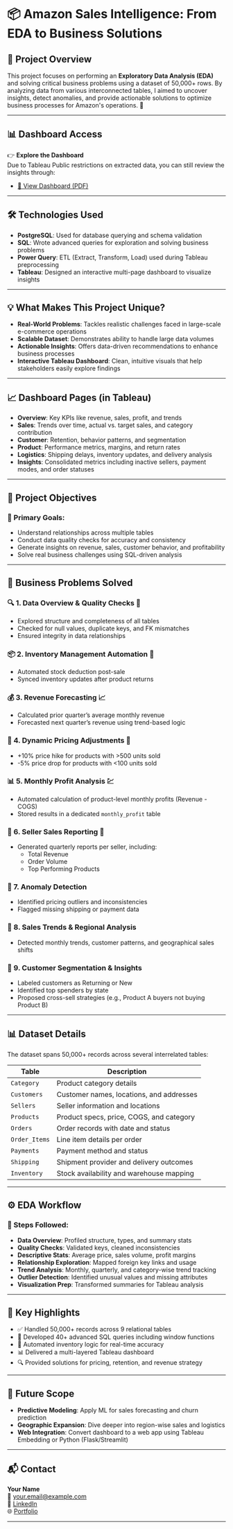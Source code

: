 # 📦 Amazon Sales Intelligence: From EDA to Business Solutions

## 🚀 Project Overview
This project focuses on performing an **Exploratory Data Analysis (EDA)** and solving critical business problems using a dataset of 50,000+ rows. By analyzing data from various interconnected tables, I aimed to uncover insights, detect anomalies, and provide actionable solutions to optimize business processes for Amazon's operations. 🛒

---

## 📊 Dashboard Access  
👉 **Explore the Dashboard**  
Due to Tableau Public restrictions on extracted data, you can still review the insights through:  
- [📄 View Dashboard (PDF)](#)  


---

## 🛠️ Technologies Used
- **PostgreSQL**: Used for database querying and schema validation  
- **SQL**: Wrote advanced queries for exploration and solving business problems  
- **Power Query**: ETL (Extract, Transform, Load) used during Tableau preprocessing  
- **Tableau**: Designed an interactive multi-page dashboard to visualize insights

---

## 💡 What Makes This Project Unique?
- **Real-World Problems**: Tackles realistic challenges faced in large-scale e-commerce operations  
- **Scalable Dataset**: Demonstrates ability to handle large data volumes  
- **Actionable Insights**: Offers data-driven recommendations to enhance business processes  
- **Interactive Tableau Dashboard**: Clean, intuitive visuals that help stakeholders easily explore findings

---

## 📈 Dashboard Pages (in Tableau)
- **Overview**: Key KPIs like revenue, sales, profit, and trends  
- **Sales**: Trends over time, actual vs. target sales, and category contribution  
- **Customer**: Retention, behavior patterns, and segmentation  
- **Product**: Performance metrics, margins, and return rates  
- **Logistics**: Shipping delays, inventory updates, and delivery analysis  
- **Insights**: Consolidated metrics including inactive sellers, payment modes, and order statuses

---

## 🔑 Project Objectives

### 🎯 Primary Goals:
- Understand relationships across multiple tables  
- Conduct data quality checks for accuracy and consistency  
- Generate insights on revenue, sales, customer behavior, and profitability  
- Solve real business challenges using SQL-driven analysis

---

## 💼 Business Problems Solved

### 🔍 1. Data Overview & Quality Checks 🧹
- Explored structure and completeness of all tables  
- Checked for null values, duplicate keys, and FK mismatches  
- Ensured integrity in data relationships

### 📦 2. Inventory Management Automation 🚛
- Automated stock deduction post-sale  
- Synced inventory updates after product returns

### 💰 3. Revenue Forecasting 📈
- Calculated prior quarter’s average monthly revenue  
- Forecasted next quarter’s revenue using trend-based logic

### 🛒 4. Dynamic Pricing Adjustments 💸
- +10% price hike for products with >500 units sold  
- -5% price drop for products with <100 units sold

### 📊 5. Monthly Profit Analysis 💹
- Automated calculation of product-level monthly profits (Revenue - COGS)  
- Stored results in a dedicated `monthly_profit` table

### 📝 6. Seller Sales Reporting 📃
- Generated quarterly reports per seller, including:
  - Total Revenue  
  - Order Volume  
  - Top Performing Products

### 🚨 7. Anomaly Detection
- Identified pricing outliers and inconsistencies  
- Flagged missing shipping or payment data

### 📆 8. Sales Trends & Regional Analysis
- Detected monthly trends, customer patterns, and geographical sales shifts

### 👥 9. Customer Segmentation & Insights
- Labeled customers as Returning or New  
- Identified top spenders by state  
- Proposed cross-sell strategies (e.g., Product A buyers not buying Product B)

---

## 📊 Dataset Details
The dataset spans 50,000+ records across several interrelated tables:

| Table       | Description |
|-------------|-------------|
| `Category`  | Product category details |
| `Customers` | Customer names, locations, and addresses |
| `Sellers`   | Seller information and locations |
| `Products`  | Product specs, price, COGS, and category |
| `Orders`    | Order records with date and status |
| `Order_Items` | Line item details per order |
| `Payments`  | Payment method and status |
| `Shipping`  | Shipment provider and delivery outcomes |
| `Inventory` | Stock availability and warehouse mapping |

---

## ⚙️ EDA Workflow

### 🧠 Steps Followed:
- **Data Overview**: Profiled structure, types, and summary stats  
- **Quality Checks**: Validated keys, cleaned inconsistencies  
- **Descriptive Stats**: Average price, sales volume, profit margins  
- **Relationship Exploration**: Mapped foreign key links and usage  
- **Trend Analysis**: Monthly, quarterly, and category-wise trend tracking  
- **Outlier Detection**: Identified unusual values and missing attributes  
- **Visualization Prep**: Transformed summaries for Tableau analysis

---

## 🌟 Key Highlights
- ✅ Handled 50,000+ records across 9 relational tables  
- 🧠 Developed 40+ advanced SQL queries including window functions  
- 🔄 Automated inventory logic for real-time accuracy  
- 📊 Delivered a multi-layered Tableau dashboard  
- 🔍 Provided solutions for pricing, retention, and revenue strategy

---

## 🚀 Future Scope
- **Predictive Modeling**: Apply ML for sales forecasting and churn prediction  
- **Geographic Expansion**: Dive deeper into region-wise sales and logistics  
- **Web Integration**: Convert dashboard to a web app using Tableau Embedding or Python (Flask/Streamlit)

---

## 📬 Contact

**Your Name**  
📧 your.email@example.com  
🔗 [LinkedIn](https://linkedin.com/in/yourprofile)  
🌐 [Portfolio](https://yourportfolio.com)

---

